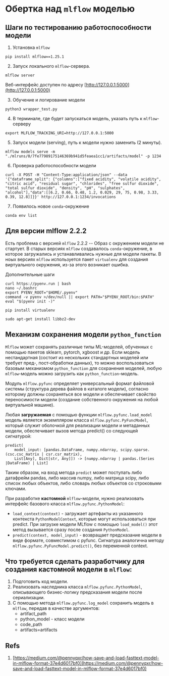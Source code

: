 
# Обертка над `mlflow` моделью

## Шаги по тестированию работоспособности модели

1. Установка `mlflow`
```
pip install mlflow==1.25.1
```

2. Запуск локального `mlflow`-сервера.
```
mlflow server
```
Веб-интерфейс доступен по адресу [http://127.0.0.1:5000](http://127.0.0.1:5000)

3. Обучение и логирование модели 
```
python3 wrapper_test.py
```

4. В терминале, где будет запускаться модель, указать путь к `mlflow`-серверу
```
export MLFLOW_TRACKING_URI=http://127.0.0.1:5000
```

5. Запуск модели (serving), путь к модели нужно заменить (2 минуты).
```
mlflow models serve -m "./mlruns/0/7fe77989175146369b941d5feaea1cc1/artifacts/model" -p 1234
```

6. Проверка работоспособности модели
```
curl -X POST -H "Content-Type:application/json" --data '{"dataframe_split": {"columns":["fixed acidity", "volatile acidity", "citric acid", "residual sugar", "chlorides", "free sulfur dioxide", "total sulfur dioxide", "density", "pH", "sulphates", "alcohol"],"data":[[6.2, 0.66, 0.48, 1.2, 0.029, 29, 75, 0.98, 3.33, 0.39, 12.8]]}}' http://127.0.0.1:1234/invocations
```

7. Появилось новое `conda`-окружение
```
conda env list
```

## Для версии mlflow 2.2.2
Есть проблема с версией `mlflow` 2.2.2 -- Образ с окружением модели не стартует.
В старых версиях `mlflow` создавалось `conda`-окружение, в которое загружались и устанавливались нужные для модели пакеты.
В ноых версиях `mlflow` используется пакет `virtualenv` для создания виртуального окружения, из-за этого возникает ошибка.

Дополнительные шаги
```
curl https://pyenv.run | bash
nano ~/.bashrc
export PYENV_ROOT="$HOME/.pyenv"
command -v pyenv >/dev/null || export PATH="$PYENV_ROOT/bin:$PATH"
eval "$(pyenv init -)"

pip install virtualenv

sudo apt-get install libbz2-dev
```

## Механизм сохранения модели `python_function`

`Mlflow` может сохранять различные типы ML-моделей, обученных с помощью пакетов sklearn, pytorch, xgboost и др. Если модель нестандартная (состоит из нескольких стандартных моделей или требует пред-, пост-обработки данных), то можно воспользоваться базовым механизмом `python_function` для сохранения моделей, любую `mlflow`-модель можно загрузить как `python_function`-модель.

Модуль `mlflow.pyfunc` определяет универсальный формат файловой системы (структура дерева файлов в каталоге модели), согласно которому должны сохраняться все модели и обеспечивает свойство переносимости модели (создание собственного окружения на любой виртуальной машине).

Любая **загружаемая** с помощью функции `mlflow.pyfunc.load_model` модель является экземпляром класса `mlflow.pyfunc.PyFuncModel`, который служит оболочкой для реализации модели и метаданных модели, обеспечивает вызов метода predict() со следующей сигнатурой:
```
predict(
    model_input: [pandas.DataFrame, numpy.ndarray, scipy.sparse.(csc.csc_matrix | csr.csr_matrix),
    List[Any], Dict[str, Any]]) -> [numpy.ndarray | pandas.(Series |DataFrame) | List]
```

Таким образом, на вход метода `predict` может поступать либо датафрейм pandas, либо массив numpy, либо матрица scipy, либо список любых объектов, либо словарь любых объектов со строковыми ключами.

При разработке **кастомной** `mlflow`-модели, нужно реализовать интерфейс базового класса `mlflow.pyfunc.PythonModel`:
 - `load_context(context)` - загружает артефакты из указанного контекста `PythonModelContext`, которые могут использоваться при predict. При загрузке модели MLflow с помощью `load_model()` этот метод вызывается сразу после создания `PythonModel`.
 - `predict(context, model_input)` - возвращает предсказание модели в виде формате, совместимом с pyfunc. Сигнатура аналогична методу  `mlflow.pyfunc.PyFuncModel.predict()`, без переменной context.

## Что требуется сделать разработчику для создания кастомной модели в `mlflow`:

1. Подготовить код модели.
2. Реализовать наследника класса `mlflow.pyfunc.PythonModel`, описывающего бизнес-логику предсказания модели после сериализации.
3. С помощью метода `mlflow.pyfunc.log_model` сохранить модель в `mlflow`, передав в качестве аргументов:
    * artifact_path
    * python_model - класс модели
    * code_path
    * artifacts=artifacts

## Refs
1. [https://medium.com/@pennyqxr/how-save-and-load-fasttext-model-in-mlflow-format-37e4d6017bf0](https://medium.com/@pennyqxr/how-save-and-load-fasttext-model-in-mlflow-format-37e4d6017bf0)
